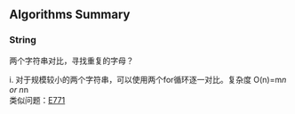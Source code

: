 ## Algorithms Summary

### String

两个字符串对比，寻找重复的字母？


i. 对于规模较小的两个字符串，可以使用两个for循环逐一对比。复杂度 O(n)=m*n or n*n  
类似问题：[E771](https://github.com/TaogenJia/LeetCode/blob/master/Algorithm-Easy/E771_JewelsAndStones.java)
